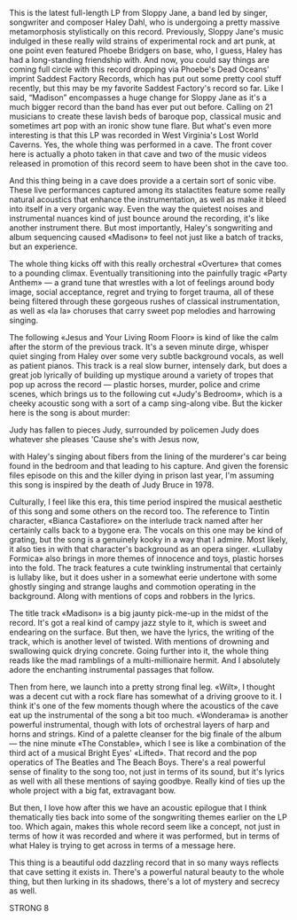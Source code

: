 This is the latest full-length LP from Sloppy Jane, a band led by singer, songwriter and composer Haley Dahl, who is undergoing a pretty massive metamorphosis stylistically on this record. Previously, Sloppy Jane's music indulged in these really wild strains of experimental rock and art punk, at one point even featured Phoebe Bridgers on base, who, I guess, Haley has had a long-standing friendship with. And now, you could say things are coming full circle with this record dropping via Phoebe's Dead Oceans' imprint Saddest Factory Records, which has put out some pretty cool stuff recently, but this may be my favorite Saddest Factory's record so far. Like I said, “Madison” encompasses a huge change for Sloppy Jane as it's a much bigger record than the band has ever put out before. Calling on 21 musicians to create these lavish beds of baroque pop, classical music and sometimes art pop with an ironic show tune flare. But what's even more interesting is that this LP was recorded in West Virginia's Lost World Caverns. Yes, the whole thing was performed in a cave. The front cover here is actually a photo taken in that cave and two of the music videos released in promotion of this record seem to have been shot in the cave too.

And this thing being in a cave does provide a a certain sort of sonic vibe. These live performances captured among its stalactites feature some really natural acoustics that enhance the instrumentation, as well as make it bleed into itself in a very organic way. Even the way the quietest noises and instrumental nuances kind of just bounce around the recording, it's like another instrument there. But most importantly, Haley's songwriting and album sequencing caused «Madison» to feel not just like a batch of tracks, but an experience.

The whole thing kicks off with this really orchestral «Overture» that comes to a pounding climax. Eventually transitioning into the painfully tragic «Party Anthem» — a grand tune that wrestles with a lot of feelings around body image, social acceptance, regret and trying to forget trauma, all of these being filtered through these gorgeous rushes of classical instrumentation, as well as «la la» choruses that carry sweet pop melodies and harrowing singing.

The following «Jesus and Your Living Room Floor» is kind of like the calm after the storm of the previous track. It's a seven minute dirge, whisper quiet singing from Haley over some very subtle background vocals, as well as patient pianos. This track is a real slow burner, intensely dark, but does a great job lyrically of building up mystique around a variety of tropes that pop up across the record — plastic horses, murder, police and crime scenes, which brings us to the following cut «Judy's Bedroom», which is a cheeky acoustic song with a sort of a camp sing-along vibe. But the kicker here is the song is about murder:

Judy has fallen to pieces
Judy, surrounded by policemen
Judy does whatever she pleases
'Cause she's with Jesus now,

with Haley's singing about fibers from the lining of the murderer's car being found in the bedroom and that leading to his capture. And given the forensic files episode on this and the killer dying in prison last year, I'm assuming this song is inspired by the death of Judy Bruce in 1978.

Culturally, I feel like this era, this time period inspired the musical aesthetic of this song and some others on the record too. The reference to Tintin character, «Bianca Castafiore» on the interlude track named after her certainly calls back to a bygone era. The vocals on this one may be kind of grating, but the song is a genuinely kooky in a way that I admire. Most likely, it also ties in with that character's background as an opera singer. «Lullaby Formica» also brings in more themes of innocence and toys, plastic horses into the fold. The track features a cute twinkling instrumental that certainly is lullaby like, but it does usher in a somewhat eerie undertone with some ghostly singing and strange laughs and commotion operating in the background. Along with mentions of cops and robbers in the lyrics.

The title track «Madison» is a big jaunty pick-me-up in the midst of the record. It's got a real kind of campy jazz style to it, which is sweet and endearing on the surface. But then, we have the lyrics, the writing of the track, which is another level of twisted. With mentions of drowning and swallowing quick drying concrete. Going further into it, the whole thing reads like the mad ramblings of a multi-millionaire hermit. And I absolutely adore the enchanting instrumental passages that follow.

Then from here, we launch into a pretty strong final leg. «Wilt», I thought was a decent cut with a rock flare has somewhat of a driving groove to it. I think it's one of the few moments though where the acoustics of the cave eat up the instrumental of the song a bit too much. «Wonderama» is another powerful instrumental, though with lots of orchestral layers of harp and horns and strings. Kind of a palette cleanser for the big finale of the album — the nine minute «The Constable», which I see is like a combination of the third act of a musical Bright Eyes' «Lifted». That record and the pop operatics of The Beatles and The Beach Boys. There's a real powerful sense of finality to the song too, not just in terms of its sound, but it's lyrics as well with all these mentions of saying goodbye. Really kind of ties up the whole project with a big fat, extravagant bow.

But then, I love how after this we have an acoustic epilogue that I think thematically ties back into some of the songwriting themes earlier on the LP too. Which again, makes this whole record seem like a concept, not just in terms of how it was recorded and where it was performed, but in terms of what Haley is trying to get across in terms of a message here.

This thing is a beautiful odd dazzling record that in so many ways reflects that cave setting it exists in. There's a powerful natural beauty to the whole thing, but then lurking in its shadows, there's a lot of mystery and secrecy as well.

STRONG 8
